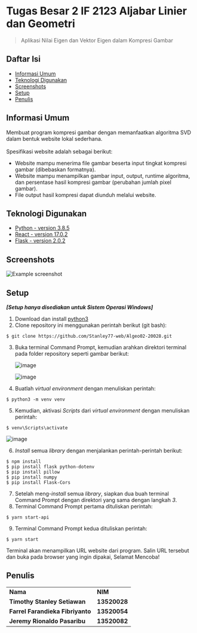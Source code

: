 # Tugas Besar 2 IF 2123 Aljabar Linier dan Geometri
> Aplikasi Nilai Eigen dan Vektor Eigen dalam Kompresi Gambar

## Daftar Isi
* [Informasi Umum](#informasi-umum)
* [Teknologi Digunakan](#teknologi-digunakan)
* [Screenshots](#screenshots)
* [Setup](#setup)
* [Penulis](#penulis)
<!-- * [License](#license) -->

## Informasi Umum
Membuat program kompresi gambar dengan memanfaatkan algoritma SVD dalam bentuk 
website lokal sederhana. <br /> <br />
Spesifikasi website adalah sebagai berikut: 
- Website mampu menerima file gambar beserta input tingkat kompresi gambar 
(dibebaskan formatnya).
- Website mampu menampilkan gambar input, output, runtime algoritma, dan persentase 
hasil kompresi gambar (perubahan jumlah pixel gambar).
- File output hasil kompresi dapat diunduh melalui website.
<!-- You don't have to answer all the questions - just the ones relevant to your project. -->


## Teknologi Digunakan
- [Python - version 3.8.5](https://en.wikipedia.org/wiki/Python_(programming_language)) 
- [React - version 17.0.2](https://en.wikipedia.org/wiki/React_(JavaScript_library)) 
- [Flask - version 2.0.2](https://en.wikipedia.org/wiki/Flask_(web_framework)) 

## Screenshots
![Example screenshot](./img/screenshot.png)



## Setup
***[Setup hanya disediakan untuk Sistem Operasi Windows]***
1. Download dan install [python3](https://www.python.org/downloads/)
2. Clone repository ini menggunakan perintah berikut (git bash):
```
$ git clone https://github.com/Stanley77-web/Algeo02-20028.git
```
3. Buka terminal Command Prompt, kemudian arahkan direktori terminal pada folder repository seperti gambar berikut:

    ![image](https://user-images.githubusercontent.com/73146752/141693651-37b17ad6-8d50-407a-8182-12a3196a065b.png)
    
    ![image](https://user-images.githubusercontent.com/73146752/141693306-29b73c48-1ad1-4b1d-a9b8-b2bad00716f8.png)
    
4. Buatlah *virtual environment* dengan menuliskan perintah:
```
$ python3 -m venv venv
```

5. Kemudian, aktivasi *Scripts* dari *virtual environment* dengan menuliskan perintah:
```
$ venv\Scripts\activate
```
   ![image](https://user-images.githubusercontent.com/73146752/141694110-cb2b45a8-f3b3-4c43-8c1c-f1854cc452ea.png)

6. *Install* semua *library* dengan menjalankan perintah-perintah berikut:
```
$ npm install
$ pip install flask python-dotenv
$ pip install pillow
$ pip install numpy
$ pip install Flask-Cors
```

7. Setelah meng-*install* semua *library*, siapkan dua buah terminal Command Prompt dengan direktori yang sama dengan langkah *3*.
8. Terminal Command Prompt pertama dituliskan perintah:
```
$ yarn start-api
```
9. Terminal Command Prompt kedua dituliskan perintah:
```
$ yarn start
```
Terminal akan menampilkan URL website dari program. Salin URL tersebut dan buka pada browser yang ingin dipakai, Selamat Mencoba!

## Penulis
<table>
    <tr>
      <td><b>Nama</b></td>
      <td><b>NIM</b></td>
    </tr>
    <tr>
      <td><b>Timothy Stanley Setiawan</b></td>
      <td><b>13520028</b></td>
    </tr>
    <tr>
      <td><b>Farrel Farandieka Fibriyanto</b></td>
      <td><b>13520054</b></td>
    </tr>
    <tr>
      <td><b>Jeremy Rionaldo Pasaribu</b></td>
      <td><b>13520082</b></td>
    </tr>
</table>
